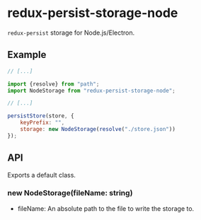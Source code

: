 # redux-persist-storage-node

`redux-persist` storage for Node.js/Electron.

## Example

```js
// [...]

import {resolve} from "path";
import NodeStorage from "redux-persist-storage-node";

// [...]

persistStore(store, {
    keyPrefix: "",
    storage: new NodeStorage(resolve("./store.json"))
});
```

## API

Exports a default class.

### new NodeStorage(fileName: string)

- fileName: An absolute path to the file to write the storage to.

